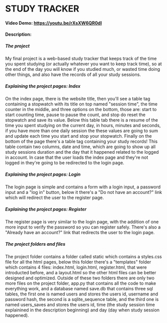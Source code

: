 # STUDY TRACKER
#### Video Demo: https://youtu.be/rXsXW6QR0dI
#### Description:
##### The project
My final project is a web-based study tracker that keeps track of the time you spent studying (or actually whatever you want to keep track time), so at the end of the day you will know if you studied much, or wasted time doing other things, and also have the records of all your study sessions.
##### Explaining the project pages: Index
On the index page, there is the website title, then you'll see a table tag containing a stopwatch with its title on top named "session time", the time counter in the middle, and three options on the bottom, those are: start to start counting time, pause to pause the count, and stop do reset the stopwatch and save its value.
Below this table tab there is a resume of the time you spent studying on the current day, in hours, minutes and seconds, if you have more than one daily session the these values are going to sum and update each time you start and stop your stopwatch.
Finally on the bottom of the page there's a table tag containing your study records! This table contain two columns, date and time, which are going to show up all study sessions duration and the day that it happened related to the logged in account. In case that the user loads the index page and they're not logged in they're going to be redirected to the login page.
##### Explaining the project pages: Login
The login page is simple and contains a form with a login input, a password input and a "log in" button, below it there's a "Do not have an account?" link which will redirect the user to the register page.
##### Explaining the project pages: Register
The register page is very similar to the login page, with the addition of one more input to verify the password so you can register safely. There's also a "Already have an account?" link that redirects the user to the login page.
##### The project folders and files
The project folder contains a folder called static which contains a styles.css file for all the html pages, below this folder there's a "templates" folder which contains 4 files: index.html, login.html, register.html, that were introducted before, and a layout.html so the other html files can be better designed and optimized.
Outside of these two folders there are only two more files on the project folder, app.py that contains all the code to make everything work, and a database named save.db that contains three sql tables, the first one is named users and stores the users id, username and password hash, the second is a sqlite_sequence table, and the third one is named users_saves and stores the users id, time (the study session time explainined in the description beginning) and day (day when study session happened).
